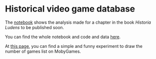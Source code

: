 # Historical video game database

The [notebook](https://github.com/yrochat/hvgdb/blob/master/historia_ludens_chapter/README.md) shows the analysis made for a chapter in the book *Historia Ludens* to be published soon.

You can find the whole notebook and code and data [here](https://github.com/yrochat/hvgdb/tree/master/historia_ludens_chapter).

At [this page](https://github.com/yrochat/hvgdb/tree/master/mobygames_allgames), you can find a simple and funny experiment to draw the number of games list on MobyGames.
